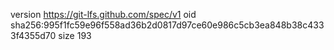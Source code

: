 version https://git-lfs.github.com/spec/v1
oid sha256:995f1fc59e96f558ad36b2d0817d97ce60e986c5cb3ea848b38c4333f4355d70
size 193
